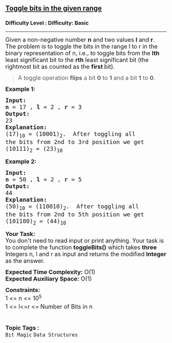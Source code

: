 <h2><a href="https://www.geeksforgeeks.org/problems/toggle-bits-given-range0952/1?itm_source=geeksforgeeks&itm_medium=article&itm_campaign=practice_card">Toggle bits in the given range</a></h2><h3>Difficulty Level : Difficulty: Basic</h3><hr><div class="problems_problem_content__Xm_eO"><p><span style="font-size: 18px;">Given a non-negative number <strong>n</strong> and two values <strong>l</strong> and <strong>r</strong>. The problem is to toggle the bits in the range l to r in the binary representation of n, i.e., to toggle bits from the <strong>lth</strong> least significant bit to the <strong>rth</strong> least significant bit (the rightmost bit as counted as the <strong>first </strong>bit).<br></span></p>
<blockquote>
<p><span style="font-size: 18px;">A toggle operation <strong>flips</strong> a bit <strong>0</strong> to <strong>1</strong> and a bit <strong>1</strong> to <strong>0</strong>.</span></p>
</blockquote>
<p><span style="font-size: 18px;"><strong>Example 1:</strong></span></p>
<pre><span style="font-size: 18px;"><strong>Input:</strong></span>
<span style="font-size: 18px;"><strong>n</strong> = 17 , <strong>l</strong> = 2 , <strong>r</strong> = 3</span>
<span style="font-size: 18px;"><strong>Output:</strong></span>
<span style="font-size: 18px;">23</span>
<span style="font-size: 18px;"><strong>Explanation:</strong></span>
<span style="font-size: 18px;">(17)<sub>10</sub> = (10001)<sub>2</sub>.  After toggling all
the bits from 2nd to 3rd position we get
(10111)<sub>2</sub> = (23)<sub>10</sub></span></pre>
<p><span style="font-size: 18px;"><strong>Example 2:</strong></span></p>
<pre><span style="font-size: 18px;"><strong>Input:</strong></span>
<span style="font-size: 18px;"><strong>n</strong> = 50 , <strong>l</strong> = 2 , <strong>r</strong> = 5</span>
<span style="font-size: 18px;"><strong>Output:</strong></span>
<span style="font-size: 18px;">44</span>
<span style="font-size: 18px;"><strong>Explanation:</strong></span>
<span style="font-size: 18px;">(50)<sub>10</sub> = (110010)<sub>2</sub>.  After toggling all
the bits from 2nd to 5th position we get
(101100)<sub>2</sub> = (44)<sub>10</sub></span></pre>
<p><span style="font-size: 18px;"><strong>Your Task:</strong><br>You don't need to read input or print anything. Your task is to complete the function <strong>toggleBits()</strong> which takes <strong>three </strong>Integers n, l and r as input and returns the modified <strong>Integer </strong>as the answer.</span></p>
<p><span style="font-size: 18px;"><strong>Expected Time Complexity:</strong> O(1)<br><strong>Expected Auxiliary Space:</strong> O(1)</span></p>
<p><span style="font-size: 18px;"><strong>Constraints:</strong></span><br><span style="font-size: 18px;">1 &lt;= n &lt;= 10<sup>5</sup><br>1 &lt;= l&lt;=r &lt;=<sup> </sup>Number of Bits in n</span></p></div><br><p><span style=font-size:18px><strong>Topic Tags : </strong><br><code>Bit Magic</code>&nbsp;<code>Data Structures</code>&nbsp;